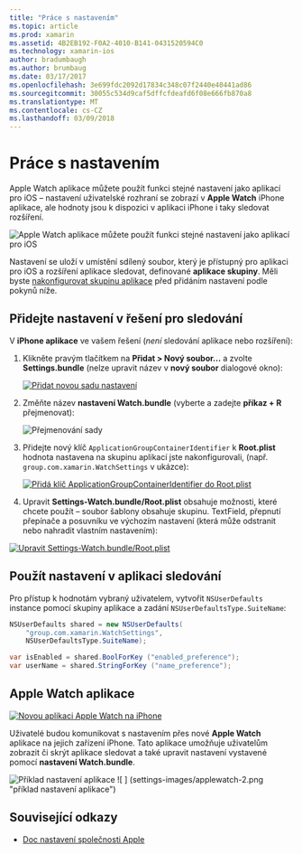 ```yaml
---
title: "Práce s nastavením"
ms.topic: article
ms.prod: xamarin
ms.assetid: 4B2EB192-F0A2-4010-B141-0431520594C0
ms.technology: xamarin-ios
author: bradumbaugh
ms.author: brumbaug
ms.date: 03/17/2017
ms.openlocfilehash: 3e699fdc2092d17834c348c07f2440e40441ad86
ms.sourcegitcommit: 30055c534d9caf5dffcfdeafd6f08e666fb870a8
ms.translationtype: MT
ms.contentlocale: cs-CZ
ms.lasthandoff: 03/09/2018
---
```

# <a name="working-with-settings"></a>Práce s nastavením

Apple Watch aplikace můžete použít funkci stejné nastavení jako aplikací pro iOS – nastavení uživatelské rozhraní se zobrazí v **Apple Watch** iPhone aplikace, ale hodnoty jsou k dispozici v aplikaci iPhone i taky sledovat rozšíření.

![](settings-images/intro.png "Apple Watch aplikace můžete použít funkci stejné nastavení jako aplikací pro iOS")

Nastavení se uloží v umístění sdílený soubor, který je přístupný pro aplikaci pro iOS a rozšíření aplikace sledovat, definované **aplikace skupiny**. Měli byste [nakonfigurovat skupinu aplikace](~/ios/watchos/app-fundamentals/app-groups.md) před přidáním nastavení podle pokynů níže.

## <a name="add-settings-in-a-watch-solution"></a>Přidejte nastavení v řešení pro sledování

V **iPhone aplikace** ve vašem řešení (*není* sledování aplikace nebo rozšíření):

1. Klikněte pravým tlačítkem na **Přidat > Nový soubor...**  a zvolte **Settings.bundle** (nelze upravit název v **nový soubor** dialogové okno):

   [![](settings-images/settings-add-sml.png "Přidat novou sadu nastavení")](settings-images/settings-add.png#lightbox)

2. Změňte název **nastavení Watch.bundle** (vyberte a zadejte **příkaz + R** přejmenovat):

   ![](settings-images/settings-rename.png "Přejmenování sady")

3. Přidejte nový klíč `ApplicationGroupContainerIdentifier` k **Root.plist** hodnota nastavena na skupinu aplikací jste nakonfigurovali, (např. `group.com.xamarin.WatchSettings` v ukázce):

   [ ![](settings-images/settings-appgroup-sml.png "Přidá klíč ApplicationGroupContainerIdentifier do Root.plist")](settings-images/settings-appgroup.png#lightbox)

4. Upravit **Settings-Watch.bundle/Root.plist** obsahuje možnosti, které chcete použít – soubor šablony obsahuje skupinu.
  TextField, přepnutí přepínače a posuvníku ve výchozím nastavení (která může odstranit nebo nahradit vlastním nastavením):

  [![](settings-images/rootplist-sml.png "Upravit Settings-Watch.bundle/Root.plist")](settings-images/rootplist.png#lightbox)


## <a name="use-settings-in-the-watch-app"></a>Použít nastavení v aplikaci sledování

Pro přístup k hodnotám vybraný uživatelem, vytvořit `NSUserDefaults` instance pomocí skupiny aplikace a zadání `NSUserDefaultsType.SuiteName`:

```csharp
NSUserDefaults shared = new NSUserDefaults(
    "group.com.xamarin.WatchSettings",
    NSUserDefaultsType.SuiteName);

var isEnabled = shared.BoolForKey ("enabled_preference");
var userName = shared.StringForKey ("name_preference");
```

## <a name="apple-watch-app"></a>Apple Watch aplikace

[![](settings-images/settings-app-sml.png "Novou aplikaci Apple Watch na iPhone")](settings-images/settings-app.png#lightbox)

Uživatelé budou komunikovat s nastavením přes nové **Apple Watch** aplikace na jejich zařízení iPhone. Tato aplikace umožňuje uživatelům zobrazit či skrýt aplikace sledovat a také upravit nastavení vystavené pomocí **nastavení Watch.bundle**.

![](settings-images/applewatch-1.png "Příklad nastavení aplikace") ![ ] (settings-images/applewatch-2.png "příklad nastavení aplikace")



## <a name="related-links"></a>Související odkazy

- [Doc nastavení společnosti Apple](https://developer.apple.com/library/prerelease/ios/documentation/General/Conceptual/WatchKitProgrammingGuide/Settings.html#//apple_ref/doc/uid/TP40014969-CH22-SW1)
